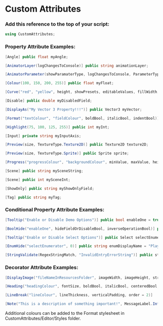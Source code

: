 # Custom Attributes #

### Add this reference to the top of your script: ###

```cs
using CustomAttributes;
```


### Property Attribute Examples: ###

```cs
[Angle] public float myAngle;
```

```cs
[AnimatorLayer(logChangesToConsole)] public string animationLayer;
```

```cs
[AnimatorParameter(showParamaterType, logChangesToConsole, ParameterType.All)] public string animationParameter;
```

```cs
[Colour(100, 150, 200, 255)] public float myFloat;
```

```cs
[Curve("red", "yellow", height, showPresets, editableValues, fillWidth, showLabel)] public AnimationCurve myCurve;
```

```cs
[Disable] public double myDisabledField;
```

```cs
[DisplayAs("My Vector 3 Property!!!")] public Vector3 myVector;
```

```cs
[Format("textColour", "fieldColour", boldBool, italicBool, indentBool)] public string myString;
```

```cs
[Highlight(75, 100, 125, 255)] public int myInt;
```

```cs
[Input] private string myInputAxis;
```

```cs
[Preview(size, TextureType.Texture2D)] public Texture2D texture2D;
```

```cs
[Preview(size, TextureType.Sprite)] public Sprite sprite;
```

```cs
[Progress("progressColour", "backgroundColour", minValue, maxValue, height)] public float myProgress;
```

```cs
[Scene] public string mySceneString;
```

```cs
[Scene] public int mySceneInt;
```

```cs
[ShowOnly] public string myShowOnlyField;
```

```cs
[Tag] public string myTag;
```


### Conditional Property Attribute Examples: ###

```cs
[Tooltip("Enable or Disable Demo Options")] public bool enableOne = true;
```

```cs
[BoolHide("enableOne", hideFieldOrDisableBool, inverseOperationBool)] public string demoDisplayName = "Player One";
```

```cs
[Tooltip("Enable or Disable Select Options")] public Select selectEnumerator;
```

```cs
[EnumHide("selectEnumerator", 0)] public string enumDisplayName = "Player One";
```

```cs
[StringValidate(RegexStringMatch, "InvalidEntryErrorString")] public stringToValidate;
```


### Decorator Attribute Examples: ###

```cs
[DisplayImage("fileNameInResourcesFolder", imageWidth, imageHeight, stretchImageWidth, order = 3)]
```

```cs
[Heading("headingColour", fontSize, boldBool, italicBool, centeredBool, order = 1)]
```

```cs
[LineBreak("lineColour", lineThickness, verticalPadding, order = 2)]
```

```cs
[Note("This is a description of something important!", MessageLabel.Info, order = 5)]
```


Additional colours can be added to the Format stylesheet in CustomAttributes/Editor/Styles folder.
